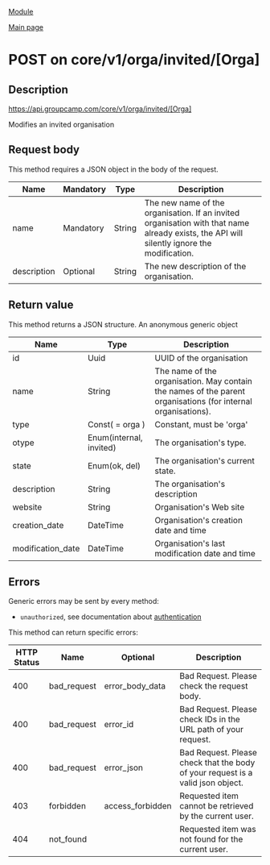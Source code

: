 
[Module](./README.md)

[Main page](../README.md)


# POST on core/v1/orga/invited/[Orga]

## Description

https://api.groupcamp.com/core/v1/orga/invited/[Orga]


Modifies an invited organisation







## Request body


This method requires a JSON object in the body of the request.

Name   |  Mandatory  |  Type   |   Description
-------|-------------|---------|--------------
name | Mandatory | String | The new name of the organisation. If an invited organisation with that name already exists, the API will silently ignore the modification.
description | Optional | String | The new description of the organisation.





## Return value





  
  This method returns a JSON structure. An anonymous generic object

Name   |  Type   |  Description
-------|---------|-------------
id | Uuid | UUID of the organisation
name | String | The name of the organisation. May contain the names of the parent organisations (for internal organisations).
type | Const( = orga ) | Constant, must be 'orga'
otype | Enum(internal, invited) | The organisation's type.
state | Enum(ok, del) | The organisation's current state.
description | String | The organisation's description
website | String | Organisation's Web site
creation_date | DateTime | Organisation's creation date and time
modification_date | DateTime | Organisation's last modification date and time

  





## Errors

Generic errors may be sent by every method:
* `unauthorized`, see documentation about [authentication](../../Auth.md)


This method can return specific errors:

HTTP Status | Name   | Optional          | Description
------------|--------|-------------------|------------
400 | bad_request | error_body_data | Bad Request. Please check the request body.
400 | bad_request | error_id | Bad Request. Please check IDs in the URL path of your request.
400 | bad_request | error_json | Bad Request. Please check that the body of your request is a valid json object.
403 | forbidden | access_forbidden | Requested item cannot be retrieved by the current user.
404 | not_found |  | Requested item was not found for the current user.



